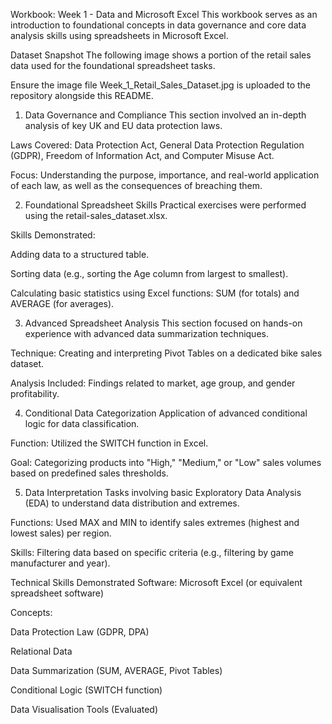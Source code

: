 Workbook: Week 1 - Data and Microsoft Excel
This workbook serves as an introduction to foundational concepts in data governance and core data analysis skills using spreadsheets in Microsoft Excel.

Dataset Snapshot
The following image shows a portion of the retail sales data used for the foundational spreadsheet tasks.

Ensure the image file Week_1_Retail_Sales_Dataset.jpg is uploaded to the repository alongside this README.

1. Data Governance and Compliance
This section involved an in-depth analysis of key UK and EU data protection laws.

Laws Covered: Data Protection Act, General Data Protection Regulation (GDPR), Freedom of Information Act, and Computer Misuse Act.

Focus: Understanding the purpose, importance, and real-world application of each law, as well as the consequences of breaching them.

2. Foundational Spreadsheet Skills
Practical exercises were performed using the retail-sales_dataset.xlsx.

Skills Demonstrated:

Adding data to a structured table.

Sorting data (e.g., sorting the Age column from largest to smallest).

Calculating basic statistics using Excel functions: SUM (for totals) and AVERAGE (for averages).

3. Advanced Spreadsheet Analysis
This section focused on hands-on experience with advanced data summarization techniques.

Technique: Creating and interpreting Pivot Tables on a dedicated bike sales dataset.

Analysis Included: Findings related to market, age group, and gender profitability.

4. Conditional Data Categorization
Application of advanced conditional logic for data classification.

Function: Utilized the SWITCH function in Excel.

Goal: Categorizing products into "High," "Medium," or "Low" sales volumes based on predefined sales thresholds.

5. Data Interpretation
Tasks involving basic Exploratory Data Analysis (EDA) to understand data distribution and extremes.

Functions: Used MAX and MIN to identify sales extremes (highest and lowest sales) per region.

Skills: Filtering data based on specific criteria (e.g., filtering by game manufacturer and year).

Technical Skills Demonstrated
Software: Microsoft Excel (or equivalent spreadsheet software)

Concepts:

Data Protection Law (GDPR, DPA)

Relational Data

Data Summarization (SUM, AVERAGE, Pivot Tables)

Conditional Logic (SWITCH function)

Data Visualisation Tools (Evaluated)
